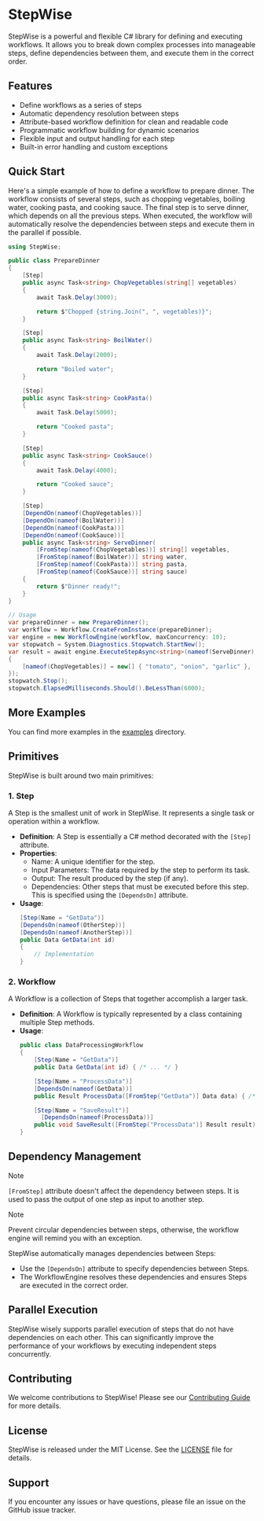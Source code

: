 # StepWise

StepWise is a powerful and flexible C# library for defining and executing workflows. It allows you to break down complex processes into manageable steps, define dependencies between them, and execute them in the correct order.

## Features

- Define workflows as a series of steps
- Automatic dependency resolution between steps
- Attribute-based workflow definition for clean and readable code
- Programmatic workflow building for dynamic scenarios
- Flexible input and output handling for each step
- Built-in error handling and custom exceptions

## Quick Start

Here's a simple example of how to define a workflow to prepare dinner. The workflow consists of several steps, such as chopping vegetables, boiling water, cooking pasta, and cooking sauce. The final step is to serve dinner, which depends on all the previous steps. When executed, the workflow will automatically resolve the dependencies between steps and execute them in the parallel if possible.

```csharp
using StepWise;

public class PrepareDinner
{
    [Step]
    public async Task<string> ChopVegetables(string[] vegetables)
    {
        await Task.Delay(3000);

        return $"Chopped {string.Join(", ", vegetables)}";
    }

    [Step]
    public async Task<string> BoilWater()
    {
        await Task.Delay(2000);

        return "Boiled water";
    }

    [Step]
    public async Task<string> CookPasta()
    {
        await Task.Delay(5000);

        return "Cooked pasta";
    }

    [Step]
    public async Task<string> CookSauce()
    {
        await Task.Delay(4000);

        return "Cooked sauce";
    }

    [Step]
    [DependOn(nameof(ChopVegetables))]
    [DependOn(nameof(BoilWater))]
    [DependOn(nameof(CookPasta))]
    [DependOn(nameof(CookSauce))]
    public async Task<string> ServeDinner(
        [FromStep(nameof(ChopVegetables))] string[] vegetables,
        [FromStep(nameof(BoilWater))] string water,
        [FromStep(nameof(CookPasta))] string pasta,
        [FromStep(nameof(CookSauce))] string sauce)
    {
        return $"Dinner ready!";
    }
}

// Usage
var prepareDinner = new PrepareDinner();
var workflow = Workflow.CreateFromInstance(prepareDinner);
var engine = new WorkflowEngine(workflow, maxConcurrency: 10);
var stopwatch = System.Diagnostics.Stopwatch.StartNew();
var result = await engine.ExecuteStepAsync<string>(nameof(ServeDinner), new Dictionary<string, object>
{
    [nameof(ChopVegetables)] = new[] { "tomato", "onion", "garlic" },
});
stopwatch.Stop();
stopwatch.ElapsedMilliseconds.Should().BeLessThan(6000);
```

## More Examples
You can find more examples in the [examples](./example) directory.


## Primitives

StepWise is built around two main primitives:

### 1. Step

A Step is the smallest unit of work in StepWise. It represents a single task or operation within a workflow.

- **Definition**: A Step is essentially a C# method decorated with the `[Step]` attribute.
- **Properties**:
  - Name: A unique identifier for the step.
  - Input Parameters: The data required by the step to perform its task.
  - Output: The result produced by the step (if any).
  - Dependencies: Other steps that must be executed before this step. This is specified using the `[DependsOn]` attribute.
- **Usage**: 
  ```csharp
  [Step(Name = "GetData")]
  [DependsOn(nameof(OtherStep))]
  [DependsOn(nameof(AnotherStep))]
  public Data GetData(int id)
  {
      // Implementation
  }
  ```

### 2. Workflow

A Workflow is a collection of Steps that together accomplish a larger task.

- **Definition**: A Workflow is typically represented by a class containing multiple Step methods.
- **Usage**: 
  ```csharp
  public class DataProcessingWorkflow
  {
      [Step(Name = "GetData")]
      public Data GetData(int id) { /* ... */ }

      [Step(Name = "ProcessData")]
      [DependsOn(nameof(GetData))]
      public Result ProcessData([FromStep("GetData")] Data data) { /* ... */ }

      [Step(Name = "SaveResult")]
        [DependsOn(nameof(ProcessData))]
      public void SaveResult([FromStep("ProcessData")] Result result) { /* ... */ }
  }
  ```

## Dependency Management

> [!Note]
> `[FromStep]` attribute doesn't affect the dependency between steps. It is used to pass the output of one step as input to another step.

> [!Note]
> Prevent circular dependencies between steps, otherwise, the workflow engine will remind you with an exception.

StepWise automatically manages dependencies between Steps:
- Use the `[DependsOn]` attribute to specify dependencies between Steps.
- The WorkflowEngine resolves these dependencies and ensures Steps are executed in the correct order.

## Parallel Execution

StepWise wisely supports parallel execution of steps that do not have dependencies on each other. This can significantly improve the performance of your workflows by executing independent steps concurrently.


## Contributing

We welcome contributions to StepWise! Please see our [Contributing Guide](CONTRIBUTING.md) for more details.

## License

StepWise is released under the MIT License. See the [LICENSE](LICENSE) file for details.

## Support

If you encounter any issues or have questions, please file an issue on the GitHub issue tracker.